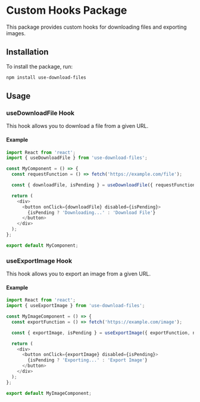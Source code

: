 
# Custom Hooks Package

This package provides custom hooks for downloading files and exporting images.

## Installation

To install the package, run:

```bash
npm install use-download-files
```

## Usage

### useDownloadFile Hook

This hook allows you to download a file from a given URL.

#### Example

```typescript
import React from 'react';
import { useDownloadFile } from 'use-download-files';

const MyComponent = () => {
  const requestFunction = () => fetch('https://example.com/file');

  const { downloadFile, isPending } = useDownloadFile({ requestFunction, name: 'example-file' });

  return (
    <div>
      <button onClick={downloadFile} disabled={isPending}>
        {isPending ? 'Downloading...' : 'Download File'}
      </button>
    </div>
  );
};

export default MyComponent;
```

### useExportImage Hook

This hook allows you to export an image from a given URL.

#### Example

```typescript
import React from 'react';
import { useExportImage } from 'use-download-files';

const MyImageComponent = () => {
  const exportFunction = () => fetch('https://example.com/image');

  const { exportImage, isPending } = useExportImage({ exportFunction, name: 'example-image' });

  return (
    <div>
      <button onClick={exportImage} disabled={isPending}>
        {isPending ? 'Exporting...' : 'Export Image'}
      </button>
    </div>
  );
};

export default MyImageComponent;
```
